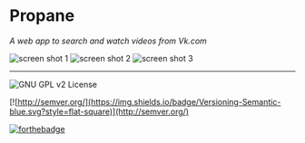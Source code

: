 Propane
=====

*A web app to search and watch videos from Vk.com*

![screen shot 1](https://cloud.githubusercontent.com/assets/7024527/19611901/24af617a-97e4-11e6-80a3-2bf1abf0c25c.png)
![screen shot 2](https://cloud.githubusercontent.com/assets/7024527/19611900/24af59f0-97e4-11e6-8492-1e53e70514b1.png)
![screen shot 3](https://cloud.githubusercontent.com/assets/7024527/19611902/24af9dfc-97e4-11e6-801c-d240b51a9215.png)

---
![GNU GPL v2 License](https://img.shields.io/badge/license-GNU%20GPL%20v2-brightgreen.svg?style=flat-square)

[![http://semver.org/](https://img.shields.io/badge/Versioning-Semantic-blue.svg?style=flat-square)](http://semver.org/)

 [![forthebadge](http://forthebadge.com/images/badges/built-with-love.svg)](http://forthebadge.com)



